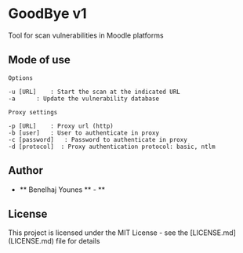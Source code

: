 # GoodBye v1
Tool for scan vulnerabilities in Moodle platforms

## Mode of use
```
Options

-u [URL] 	: Start the scan at the indicated URL
-a 		: Update the vulnerability database

Proxy settings

-p [URL]	: Proxy url (http)
-b [user]	: User to authenticate in proxy
-c [password]	: Password to authenticate in proxy
-d [protocol]  : Proxy authentication protocol: basic, ntlm

```
## Author

* ** Benelhaj Younes ** - **

## License

This project is licensed under the MIT License - see the [LICENSE.md] (LICENSE.md) file for details
